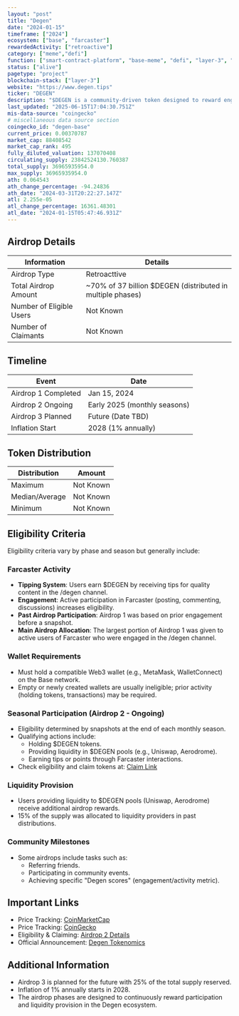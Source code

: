```yaml
---
layout: "post"
title: "Degen"
date: "2024-01-15"
timeframe: ["2024"]
ecosystem: ["base", "farcaster"]
rewardedActivity: ["retroactive"]
category: ["meme","defi"]
function: ["smart-contract-platform", "base-meme", "defi", "layer-3", "meme"]
status: ["alive"]
pagetype: "project"
blockchain-stack: ["layer-3"]
website: "https://www.degen.tips"
ticker: "DEGEN"
description: "$DEGEN is a community-driven token designed to reward engagement and incentivize quality content creation within the Farcaster ecosystem."
last_updated: "2025-06-15T17:04:30.751Z"
mis-data-source: "coingecko"
# miscellaneous data source section
coingecko_id: "degen-base"
current_price: 0.00370787
market_cap: 88408542
market_cap_rank: 495
fully_diluted_valuation: 137070408
circulating_supply: 23842524130.760387
total_supply: 36965935954.0
max_supply: 36965935954.0
ath: 0.064543
ath_change_percentage: -94.24836
ath_date: "2024-03-31T20:22:27.147Z"
atl: 2.255e-05
atl_change_percentage: 16361.48301
atl_date: "2024-01-15T05:47:46.931Z"
---
```


## Airdrop Details

| Information              | Details                                                    |
| ------------------------ | ---------------------------------------------------------- |
| Airdrop Type             | Retroacttive                                            |
| Total Airdrop Amount     | ~70% of 37 billion $DEGEN (distributed in multiple phases) |
| Number of Eligible Users | Not Known                                                  |
| Number of Claimants      | Not Known                                                  |

## Timeline

| Event               | Date                         |
| ------------------- | ---------------------------- |
| Airdrop 1 Completed | Jan 15, 2024                 |
| Airdrop 2 Ongoing   | Early 2025 (monthly seasons) |
| Airdrop 3 Planned   | Future (Date TBD)            |
| Inflation Start     | 2028 (1% annually)           |

## Token Distribution

| Distribution   | Amount    |
| -------------- | --------- |
| Maximum        | Not Known |
| Median/Average | Not Known |
| Minimum        | Not Known |

## Eligibility Criteria

Eligibility criteria vary by phase and season but generally include:

### Farcaster Activity

- **Tipping System**: Users earn $DEGEN by receiving tips for quality content in the /degen channel.
- **Engagement**: Active participation in Farcaster (posting, commenting, discussions) increases eligibility.
- **Past Airdrop Participation**: Airdrop 1 was based on prior engagement before a snapshot.
- **Main Airdrop Allocation**: The largest portion of Airdrop 1 was given to active users of Farcaster who were engaged in the /degen channel.

### Wallet Requirements

- Must hold a compatible Web3 wallet (e.g., MetaMask, WalletConnect) on the Base network.
- Empty or newly created wallets are usually ineligible; prior activity (holding tokens, transactions) may be required.

### Seasonal Participation (Airdrop 2 - Ongoing)

- Eligibility determined by snapshots at the end of each monthly season.
- Qualifying actions include:
  - Holding $DEGEN tokens.
  - Providing liquidity in $DEGEN pools (e.g., Uniswap, Aerodrome).
  - Earning tips or points through Farcaster interactions.
- Check eligibility and claim tokens at: [Claim Link](https://www.degen.tips/airdrop2/current)

### Liquidity Provision

- Users providing liquidity to $DEGEN pools (Uniswap, Aerodrome) receive additional airdrop rewards.
- 15% of the supply was allocated to liquidity providers in past distributions.

### Community Milestones

- Some airdrops include tasks such as:
  - Referring friends.
  - Participating in community events.
  - Achieving specific "Degen scores" (engagement/activity metric).

## Important Links

- Price Tracking: [CoinMarketCap](https://coinmarketcap.com/currencies/degen-base)
- Price Tracking: [CoinGecko](https://www.coingecko.com/en/coins/degen-base)
- Eligibility & Claiming: [Airdrop 2 Details](https://www.degen.tips/airdrop2/current)
- Official Announcement: [Degen Tokenomics](https://www.degen.tips/tokenomics)

## Additional Information

- Airdrop 3 is planned for the future with 25% of the total supply reserved.
- Inflation of 1% annually starts in 2028.
- The airdrop phases are designed to continuously reward participation and liquidity provision in the Degen ecosystem.